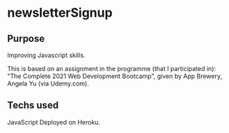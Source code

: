 # newsletterSignup

## Purpose 
Improving Javascript skills. 

This is based on an assignment in the programme (that I participated in): "The Complete 2021 Web Development Bootcamp", given by App Brewery, Angela Yu (via Udemy.com).

## Techs used 
JavaScript
Deployed on Heroku. 

